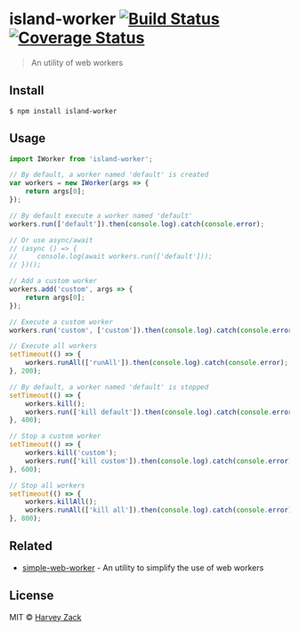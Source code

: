 # island-worker [![Build Status](https://www.travis-ci.org/zhw2590582/island-worker.svg?branch=master)](https://www.travis-ci.org/zhw2590582/island-worker) [![Coverage Status](https://coveralls.io/repos/github/zhw2590582/island-worker/badge.svg?branch=master)](https://coveralls.io/github/zhw2590582/island-worker?branch=master)

> An utility of web workers

## Install

```
$ npm install island-worker
```

## Usage

```js
import IWorker from 'island-worker';

// By default, a worker named 'default' is created
var workers = new IWorker(args => {
    return args[0];
});

// By default execute a worker named 'default'
workers.run(['default']).then(console.log).catch(console.error);

// Or use async/await
// (async () => {
//     console.log(await workers.run(['default']));
// })();

// Add a custom worker
workers.add('custom', args => {
    return args[0];
});

// Execute a custom worker
workers.run('custom', ['custom']).then(console.log).catch(console.error);

// Execute all workers
setTimeout(() => {
    workers.runAll(['runAll']).then(console.log).catch(console.error);
}, 200);

// By default, a worker named 'default' is stopped
setTimeout(() => {
    workers.kill();
    workers.run(['kill default']).then(console.log).catch(console.error);
}, 400);

// Stop a custom worker
setTimeout(() => {
    workers.kill('custom');
    workers.run(['kill custom']).then(console.log).catch(console.error);
}, 600);

// Stop all workers
setTimeout(() => {
    workers.killAll();
    workers.runAll(['kill all']).then(console.log).catch(console.error);
}, 800);
```

## Related

- [simple-web-worker](https://github.com/israelss/simple-web-worker) - An utility to simplify the use of web workers

## License

MIT © [Harvey Zack](https://www.zhw-island.com/)
